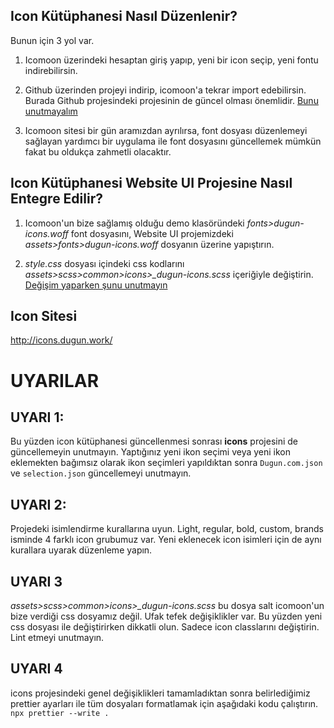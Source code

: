 ﻿## **Icon Kütüphanesi Nasıl Düzenlenir?**
Bunun için 3 yol var. 
1. Icomoon üzerindeki hesaptan giriş yapıp, yeni bir icon seçip, yeni fontu indirebilirsin. 

2. Github üzerinden projeyi indirip, icomoon'a tekrar import edebilirsin. Burada Github projesindeki projesinin de güncel olması önemlidir. [Bunu unutmayalım](#uyari-1)

3. Icomoon sitesi bir gün aramızdan ayrılırsa, font dosyası düzenlemeyi sağlayan yardımcı bir uygulama ile font dosyasını güncellemek mümkün fakat bu oldukça zahmetli olacaktır.

## **Icon Kütüphanesi  Website UI Projesine Nasıl Entegre Edilir?**

1. Icomoon'un bize sağlamış olduğu demo klasöründeki *fonts>dugun-icons.woff* font dosyasını, Website UI projemizdeki *assets>fonts>dugun-icons.woff* dosyanın üzerine yapıştırın.

2. *style.css* dosyası içindeki css kodlarını *assets>scss>common>icons>_dugun-icons.scss* içeriğiyle değiştirin. [Değişim  yaparken şunu unutmayın](#uyari-3)

## **Icon Sitesi**

http://icons.dugun.work/

# UYARILAR

## UYARI 1:
Bu yüzden icon kütüphanesi güncellenmesi sonrası **icons** projesini de güncellemeyin unutmayın.
Yaptığınız yeni ikon seçimi veya yeni ikon eklemekten bağımsız olarak ikon seçimleri yapıldıktan sonra `Dugun.com.json` ve `selection.json` güncellemeyi unutmayın.
    
## UYARI 2:
 Projedeki isimlendirme kurallarına uyun. Light, regular, bold, custom, brands isminde 4 farklı icon grubumuz var. Yeni eklenecek icon isimleri için de aynı kurallara uyarak düzenleme yapın.
 
## UYARI 3
 *assets>scss>common>icons>_dugun-icons.scss* bu dosya salt icomoon'un bize verdiği css dosyamız değil. Ufak tefek değişiklikler var. Bu yüzden yeni css dosyası ile değiştirirken dikkatli olun. Sadece icon classlarını değiştirin. Lint etmeyi unutmayın.

## UYARI 4
icons projesindeki genel değişiklikleri tamamladıktan sonra belirlediğimiz prettier ayarları ile tüm dosyaları formatlamak için aşağıdaki kodu çalıştırın.
 `npx prettier --write .`
